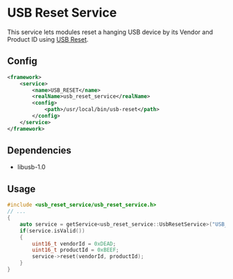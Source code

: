 # USB Reset Service

This service lets modules reset a hanging USB device by its Vendor and Product ID using [USB Reset](https://github.com/tum-phoenix/usb_reset).

## Config

```xml
<framework>
    <service>
        <name>USB_RESET</name>
        <realName>usb_reset_service</realName>
        <config>
            <path>/usr/local/bin/usb-reset</path>
        </config>
    </service>
</framework>
```

## Dependencies

- libusb-1.0

## Usage

```cpp
#include <usb_reset_service/usb_reset_service.h>
// ...
{
    auto service = getService<usb_reset_service::UsbResetService>("USB_RESET");
    if(service.isValid())
    {
        uint16_t vendorId = 0xDEAD;
        uint16_t productId = 0xBEEF;
        service->reset(vendorId, productId);
    }
}
```